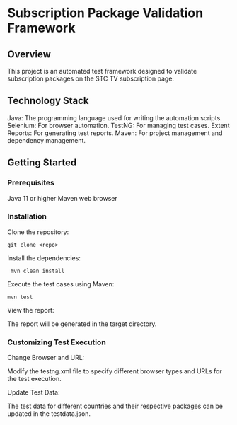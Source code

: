 # Subscription Package Validation Framework

## Overview
This project is an automated test framework designed to validate subscription packages on the STC TV subscription page. 

## Technology Stack
Java: The programming language used for writing the automation scripts.
Selenium: For browser automation.
TestNG: For managing test cases.
Extent Reports: For generating test reports.
Maven: For project management and dependency management.



## Getting Started
### Prerequisites
Java 11 or higher
Maven
web browser 

### Installation
Clone the repository:
```
git clone <repo>
```

Install the dependencies:

```
 mvn clean install
```


Execute the test cases using Maven:

```
mvn test
```

View the report:

The report will be generated in the target directory.

### Customizing Test Execution

Change Browser and URL:

Modify the testng.xml file to specify different browser types and URLs for the test execution.

Update Test Data:

The test data for different countries and their respective packages can be updated in the testdata.json.

